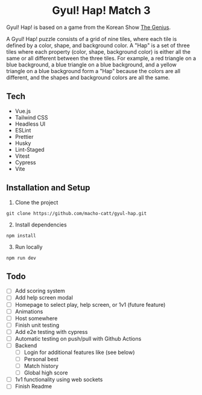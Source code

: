 <h1 align="center">
  Gyul! Hap! Match 3
</h1>

Gyul! Hap! is based on a game from the Korean Show [The Genius](https://en.wikipedia.org/wiki/The_Genius_(TV_series)).

A Gyul! Hap! puzzle consists of a grid of nine tiles, where each tile is defined by a color, shape, and background color. A "Hap" is a set of three tiles where each property (color, shape, background color) is either all the same or all different between the three tiles. For example, a red triangle on a blue background, a blue triangle on a blue background, and a yellow triangle on a blue background form a "Hap" because the colors are all different, and the shapes and background colors are all the same.

## Tech

- Vue.js
- Tailwind CSS
- Headless UI
- ESLint
- Prettier
- Husky
- Lint-Staged
- Vitest
- Cypress
- Vite

## Installation and Setup

1. Clone the project
```
git clone https://github.com/macho-catt/gyul-hap.git
```

2. Install dependencies
```
npm install
```

3. Run locally
```
npm run dev
```

## Todo

- [ ] Add scoring system
- [ ] Add help screen modal
- [ ] Homepage to select play, help screen, or 1v1 (future feature)
- [ ] Animations
- [ ] Host somewhere
- [ ] Finish unit testing
- [ ] Add e2e testing with cypress
- [ ] Automatic testing on push/pull with Github Actions
- [ ] Backend
    - [ ] Login for additional features like (see below)
    - [ ] Personal best
    - [ ] Match history
    - [ ] Global high score
- [ ] 1v1 functionality using web sockets
- [ ] Finish Readme
